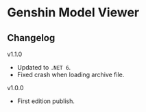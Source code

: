 # Genshin Model Viewer

## Changelog

v1.1.0

- Updated to `.NET 6`.
- Fixed crash when loading archive file.

v1.0.0

- First edition publish.

